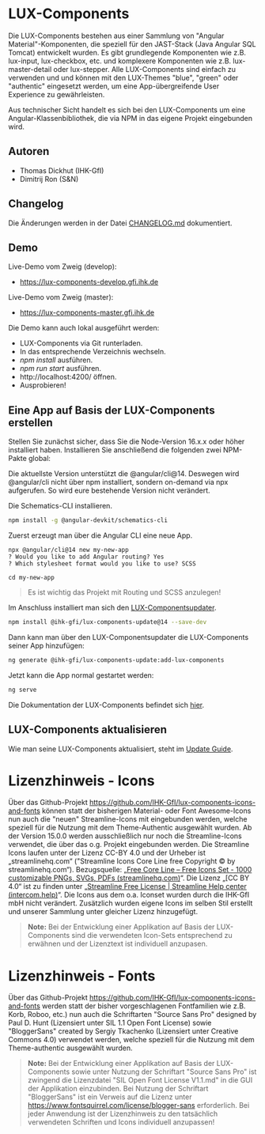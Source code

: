 # LUX-Components

Die LUX-Components bestehen aus einer Sammlung von "Angular Material"-Komponenten, die speziell für den JAST-Stack (Java Angular SQL Tomcat)
entwickelt wurden. Es gibt grundlegende Komponenten wie z.B. lux-input, lux-checkbox, etc. und komplexere Komponenten wie z.B. lux-master-detail oder lux-stepper.
Alle LUX-Components sind einfach zu verwenden und und können mit den LUX-Themes "blue", "green" oder "authentic" eingesetzt werden, um eine App-übergreifende User Experience zu gewährleisten.

Aus technischer Sicht handelt es sich bei den LUX-Components um eine
Angular-Klassenbibliothek, die via NPM in das eigene Projekt eingebunden wird.

## Autoren

- Thomas Dickhut (IHK-GfI)
- Dimitrij Ron (S&N)

## Changelog

Die Änderungen werden in der Datei [CHANGELOG.md](https://github.com/IHK-GfI/lux-components/blob/master/CHANGELOG.md) dokumentiert.

## Demo

Live-Demo vom Zweig (develop):

- https://lux-components-develop.gfi.ihk.de

Live-Demo vom Zweig (master):

- https://lux-components-master.gfi.ihk.de

Die Demo kann auch lokal ausgeführt werden:

- LUX-Components via Git runterladen.
- In das entsprechende Verzeichnis wechseln.
- _npm install_ ausführen.
- _npm run start_ ausführen.
- http://localhost:4200/ öffnen.
- Ausprobieren!

## Eine App auf Basis der LUX-Components erstellen

Stellen Sie zunächst sicher, dass Sie die Node-Version 16.x.x oder höher installiert haben.
Installieren Sie anschließend die folgenden zwei NPM-Pakte global:

Die aktuellste Version unterstützt die @angular/cli@14. Deswegen wird @angular/cli nicht über npm installiert, sondern on-demand via npx aufgerufen. So wird eure bestehende Version nicht verändert.

Die Schematics-CLI installieren.

```bash
npm install -g @angular-devkit/schematics-cli
```

Zuerst erzeugt man über die Angular CLI eine neue App.

```
npx @angular/cli@14 new my-new-app
? Would you like to add Angular routing? Yes
? Which stylesheet format would you like to use? SCSS

cd my-new-app
```

> Es ist wichtig das Projekt mit Routing und SCSS anzulegen!

Im Anschluss installiert man sich den [LUX-Componentsupdater](https://github.com/IHK-GfI/lux-components-update).

```bash
npm install @ihk-gfi/lux-components-update@14 --save-dev
```

Dann kann man über den LUX-Componentsupdater die LUX-Components seiner App hinzufügen:

```bash
ng generate @ihk-gfi/lux-components-update:add-lux-components
```

Jetzt kann die App normal gestartet werden:

```bash
ng serve
```

Die Dokumentation der LUX-Components befindet sich [hier](https://github.com/IHK-GfI/lux-components/wiki).

## LUX-Components aktualisieren

Wie man seine LUX-Components aktualisiert, steht im [Update Guide](https://github.com/IHK-GfI/lux-components/wiki/update-guide).

# Lizenzhinweis - Icons

Über das Github-Projekt https://github.com/IHK-GfI/lux-components-icons-and-fonts können statt der bisherigen Material- oder Font Awesome-Icons nun auch die "neuen" Streamline-Icons mit eingebunden werden, welche speziell für die Nutzung mit dem Theme-Authentic ausgewählt wurden.
Ab der Version 15.0.0 werden ausschließlich nur noch die Streamline-Icons verwendet, die über das o.g. Projekt eingebunden werden.
Die Streamline Icons laufen unter der Lizenz CC-BY 4.0 und der Urheber ist „streamlinehq.com“ ("Streamline Icons Core Line free Copyright © by streamlinehq.com“).
Bezugsquelle: „[Free Core Line – Free Icons Set - 1000 customizable PNGs, SVGs, PDFs (streamlinehq.com)](https://www.streamlinehq.com/icons/streamline-mini-line)“.
Die Lizenz „[CC BY 4.0“ ist zu finden unter „[Streamline Free License | Streamline Help center (intercom.help)](https://intercom.help/streamlinehq/en/articles/5354376-streamline-free-license)“.
Die Icons aus dem o.a. Iconset wurden durch die IHK-GfI mbH nicht verändert. Zusätzlich wurden eigene Icons im selben Stil erstellt und unserer Sammlung unter gleicher Lizenz hinzugefügt.

> **Note:** Bei der Entwicklung einer Applikation auf Basis der LUX-Components sind die verwendeten Icon-Sets entsprechend zu erwähnen und der Lizenztext ist individuell anzupasen.

# Lizenzhinweis - Fonts

Über das Github-Projekt https://github.com/IHK-GfI/lux-components-icons-and-fonts werden statt der bisher vorgeschlagenen Fontfamilien wie z.B. Korb, Roboo, etc.) nun auch die Schriftarten "Source Sans Pro" designed by Paul D. Hunt (Lizensiert unter SIL 1.1 Open Font License) sowie "BloggerSans" created by Sergiy Tkachenko (Lizensiert unter Creative Commons 4.0) verwendet werden, welche speziell für die Nutzung mit dem Theme-authentic ausgewählt wurden.

> **Note:** Bei der Entwicklung einer Applikation auf Basis der LUX-Components sowie unter Nutzung der Schriftart "Source Sans Pro" ist zwingend die Lizenzdatei "SIL Open Font License V1.1.md" in die GUI der Applikation einzubinden. Bei Nutzung der Schriftart "BloggerSans" ist ein Verweis auf die Lizenz unter https://www.fontsquirrel.com/license/blogger-sans erforderlich. Bei jeder Anwendung ist der Lizenzhinweis zu den tatsächlich verwendeten Schriften und Icons individuell anzupassen!

